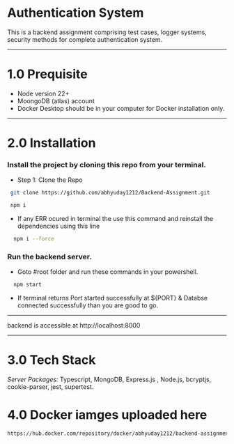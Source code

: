 # Authentication System

This is a backend assignment comprising test cases, logger systems, security methods for complete authentication system.

-----

# 1.0 Prequisite
- Node version 22+
- MoongoDB (atlas) account
- Docker Desktop should be in your computer for Docker installation only.

-----

# 2.0 Installation

### Install the project by cloning this repo from your terminal.

- Step 1: Clone the Repo

```bash
 git clone https://github.com/abhyuday1212/Backend-Assignment.git
```

```bash
 npm i
```

- If any ERR ocured in terminal the use this command and reinstall the dependencies using this line

```bash
  npm i --force
```


### Run the backend server.

- Goto #root folder and run these commands in your powershell.

```bash
  npm start
```

- If terminal returns Port started successfully at ${PORT} & Databse connected successfully than you are good to go.


---

backend is accessible at http://localhost:8000

---

# 3.0 Tech Stack

_Server Packages:_ Typescript, MongoDB, Express.js , Node.js, bcryptjs, cookie-parser, jest, supertest.


# 4.0 Docker iamges uploaded here

```bash
https://hub.docker.com/repository/docker/abhyuday1212/backend-assignment
```

 
